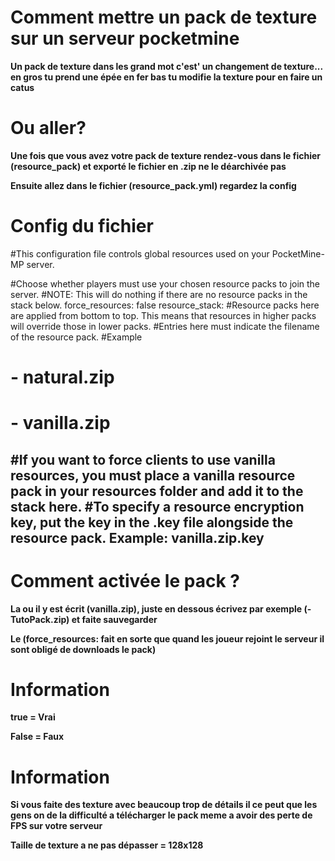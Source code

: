 # Comment mettre un pack de texture sur un serveur pocketmine

__Un pack de texture dans les grand mot c'est' un changement de texture... en gros tu prend une épée en fer bas tu modifie la texture pour en faire un catus__

# Ou aller?

__Une fois que vous avez votre pack de texture rendez-vous dans le fichier (resource_pack) et exporté le fichier en .zip ne le déarchivée pas__

__Ensuite allez dans le fichier (resource_pack.yml) regardez la config__ 

# Config du fichier 
#This configuration file controls global resources used on your PocketMine-MP server.

#Choose whether players must use your chosen resource packs to join the server.
#NOTE: This will do nothing if there are no resource packs in the stack below.
force_resources: false
resource_stack:
  #Resource packs here are applied from bottom to top. This means that resources in higher packs will override those in lower packs.
  #Entries here must indicate the filename of the resource pack.
  #Example
  # - natural.zip
  # - vanilla.zip
  #If you want to force clients to use vanilla resources, you must place a vanilla resource pack in your resources folder and add it to the stack here.
  #To specify a resource encryption key, put the key in the <resource>.key file alongside the resource pack. Example: vanilla.zip.key
---

# Comment activée le pack ?

__La ou il y est écrit (vanilla.zip), juste en dessous écrivez par exemple (- TutoPack.zip) et faite sauvegarder__

__Le (force_resources: fait en sorte que quand les joueur rejoint le serveur il sont obligé de downloads le pack)__

# Information

__true = Vrai__

__False = Faux__

# Information

__Si vous faite des texture avec beaucoup trop de détails il ce peut que les gens on de la difficulté a télécharger le pack meme a avoir des perte de FPS sur votre serveur__

__Taille de texture a ne pas dépasser = 128x128__
